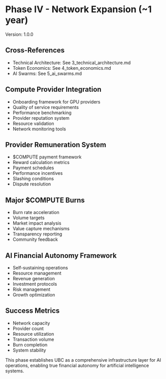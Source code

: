 # Phase IV - Network Expansion (~1 year)
Version: 1.0.0

## Cross-References
- Technical Architecture: See 3_technical_architecture.md
- Token Economics: See 4_token_economics.md
- AI Swarms: See 5_ai_swarms.md

## Compute Provider Integration
- Onboarding framework for GPU providers
- Quality of service requirements
- Performance benchmarking
- Provider reputation system
- Resource validation
- Network monitoring tools

## Provider Remuneration System
- $COMPUTE payment framework
- Reward calculation metrics
- Payment schedules
- Performance incentives
- Slashing conditions
- Dispute resolution

## Major $COMPUTE Burns
- Burn rate acceleration
- Volume targets
- Market impact analysis
- Value capture mechanisms
- Transparency reporting
- Community feedback

## AI Financial Autonomy Framework
- Self-sustaining operations
- Resource management
- Revenue generation
- Investment protocols
- Risk management
- Growth optimization

## Success Metrics
- Network capacity
- Provider count
- Resource utilization
- Transaction volume
- Burn completion
- System stability

This phase establishes UBC as a comprehensive infrastructure layer for AI operations, enabling true financial autonomy for artificial intelligence systems.
